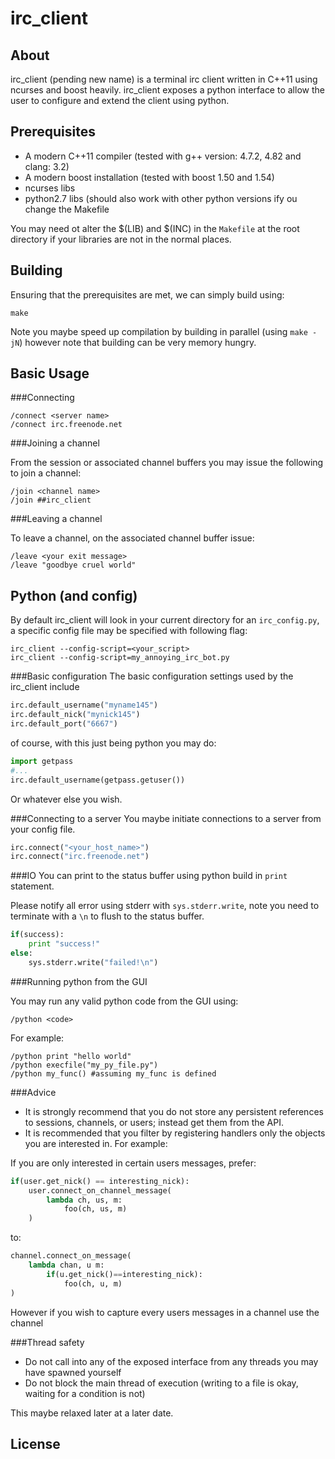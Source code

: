 irc_client
==========

About
-----
irc_client (pending new name) is a terminal irc client written in C++11 using ncurses and boost heavily.
irc_client exposes a python interface to allow the user to configure and extend the client using python.

Prerequisites
------------
 + A modern C++11 compiler (tested with g++ version: 4.7.2, 4.82 and clang: 3.2)
 + A modern boost installation (tested with boost 1.50 and 1.54)
 + ncurses libs
 + python2.7 libs (should also work with other python versions ify ou change the Makefile

You may need ot alter the $(LIB) and $(INC) in the `Makefile` at the root directory if your libraries are not in the normal places.

Building
--------
Ensuring that the prerequisites are met, we can simply build using:

    make
    
Note you maybe speed up compilation by building in parallel (using `make -jN`) however note that building can be very memory hungry.

Basic Usage
-----------

###Connecting

    /connect <server name>
    /connect irc.freenode.net

###Joining a channel

From the session or associated channel buffers you may issue the following to join a channel:

    /join <channel name>
    /join ##irc_client
    
###Leaving a channel

To leave a channel, on the associated channel buffer issue:

    /leave <your exit message>
    /leave "goodbye cruel world" 

Python (and config)
------
By default irc_client will look in your current directory for an `irc_config.py`, a specific config file may be specified with following flag:

	irc_client --config-script=<your_script>
	irc_client --config-script=my_annoying_irc_bot.py

###Basic configuration
The basic configuration settings used by the irc_client include

```python
irc.default_username("myname145")
irc.default_nick("mynick145")
irc.default_port("6667")
```

of course, with this just being python you may do:

```python
import getpass
#...
irc.default_username(getpass.getuser())
```

Or whatever else you wish.

###Connecting to a server
You maybe initiate connections to a server from your config file.

```python
irc.connect("<your_host_name>")
irc.connect("irc.freenode.net")
```

###IO
You can print to the status buffer using python build in `print` statement.

Please notify all error using stderr with `sys.stderr.write`, note you need to terminate with a `\n` to flush to the status buffer.

```python
if(success):
	print "success!"
else:
	sys.stderr.write("failed!\n")
```

###Running python from the GUI

You may run any valid python code from the GUI using:

    /python <code>

For example:

	/python print "hello world"
	/python execfile("my_py_file.py")
	/python my_func() #assuming my_func is defined

###Advice

 * It is strongly recommend that you do not store any persistent references to sessions, channels, or users; instead get them from the API.
 * It is recommended that you filter by registering handlers only the objects you are interested in. For example:

If you are only interested in certain users messages, prefer:

```python
if(user.get_nick() == interesting_nick):
	user.connect_on_channel_message(
		lambda ch, us, m:
			foo(ch, us, m)
	)
```
to:

```python
channel.connect_on_message(
	lambda chan, u m:
		if(u.get_nick()==interesting_nick):
			foo(ch, u, m)
)
```

However if you wish to capture every users messages in a channel use the channel 

###Thread safety

* Do not call into any of the exposed interface from any threads you may have spawned yourself
* Do not block the main thread of execution (writing to a file is okay, waiting for a condition is not)

This maybe relaxed later at a later date.

License
-------
